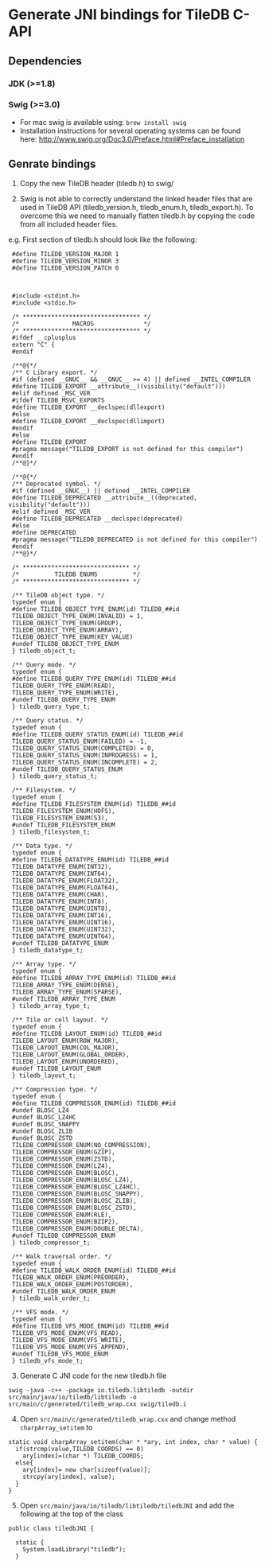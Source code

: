 # Generate JNI bindings for TileDB C-API

## Dependencies

### JDK (>=1.8)

### Swig (>=3.0)

* For mac swig is available using:
`brew install swig`
* Installation instructions for several operating systems can be found here:
http://www.swig.org/Doc3.0/Preface.html#Preface_installation


## Genrate bindings

1) Copy the new TileDB header (tiledb.h) to swig/

2) Swig is not able to correctly understand the linked header files that are used in TileDB API (tiledb_version.h, tiledb_enum.h, tiledb_export.h).
To overcome this we need to manually flatten tiledb.h by copying the code from all included header files.

e.g. First section of tiledb.h should look like the following:
```
 #define TILEDB_VERSION_MAJOR 1
 #define TILEDB_VERSION_MINOR 3
 #define TILEDB_VERSION_PATCH 0



 #include <stdint.h>
 #include <stdio.h>

 /* ********************************* */
 /*               MACROS              */
 /* ********************************* */
 #ifdef __cplusplus
 extern "C" {
 #endif

 /**@{*/
 /** C Library export. */
 #if (defined __GNUC__ && __GNUC__ >= 4) || defined __INTEL_COMPILER
 #define TILEDB_EXPORT __attribute__((visibility("default")))
 #elif defined _MSC_VER
 #ifdef TILEDB_MSVC_EXPORTS
 #define TILEDB_EXPORT __declspec(dllexport)
 #else
 #define TILEDB_EXPORT __declspec(dllimport)
 #endif
 #else
 #define TILEDB_EXPORT
 #pragma message("TILEDB_EXPORT is not defined for this compiler")
 #endif
 /**@}*/

 /**@{*/
 /** Deprecated symbol. */
 #if (defined __GNUC__) || defined __INTEL_COMPILER
 #define TILEDB_DEPRECATED __attribute__((deprecated, visibility("default")))
 #elif defined _MSC_VER
 #define TILEDB_DEPRECATED __declspec(deprecated)
 #else
 #define DEPRECATED
 #pragma message("TILEDB_DEPRECATED is not defined for this compiler")
 #endif
 /**@}*/

 /* ****************************** */
 /*          TILEDB ENUMS          */
 /* ****************************** */

 /** TileDB object type. */
 typedef enum {
 #define TILEDB_OBJECT_TYPE_ENUM(id) TILEDB_##id
 TILEDB_OBJECT_TYPE_ENUM(INVALID) = 1,
 TILEDB_OBJECT_TYPE_ENUM(GROUP),
 TILEDB_OBJECT_TYPE_ENUM(ARRAY),
 TILEDB_OBJECT_TYPE_ENUM(KEY_VALUE)
 #undef TILEDB_OBJECT_TYPE_ENUM
 } tiledb_object_t;

 /** Query mode. */
 typedef enum {
 #define TILEDB_QUERY_TYPE_ENUM(id) TILEDB_##id
 TILEDB_QUERY_TYPE_ENUM(READ),
 TILEDB_QUERY_TYPE_ENUM(WRITE),
 #undef TILEDB_QUERY_TYPE_ENUM
 } tiledb_query_type_t;

 /** Query status. */
 typedef enum {
 #define TILEDB_QUERY_STATUS_ENUM(id) TILEDB_##id
 TILEDB_QUERY_STATUS_ENUM(FAILED) = -1,
 TILEDB_QUERY_STATUS_ENUM(COMPLETED) = 0,
 TILEDB_QUERY_STATUS_ENUM(INPROGRESS) = 1,
 TILEDB_QUERY_STATUS_ENUM(INCOMPLETE) = 2,
 #undef TILEDB_QUERY_STATUS_ENUM
 } tiledb_query_status_t;

 /** Filesystem. */
 typedef enum {
 #define TILEDB_FILESYSTEM_ENUM(id) TILEDB_##id
 TILEDB_FILESYSTEM_ENUM(HDFS),
 TILEDB_FILESYSTEM_ENUM(S3),
 #undef TILEDB_FILESYSTEM_ENUM
 } tiledb_filesystem_t;

 /** Data type. */
 typedef enum {
 #define TILEDB_DATATYPE_ENUM(id) TILEDB_##id
 TILEDB_DATATYPE_ENUM(INT32),
 TILEDB_DATATYPE_ENUM(INT64),
 TILEDB_DATATYPE_ENUM(FLOAT32),
 TILEDB_DATATYPE_ENUM(FLOAT64),
 TILEDB_DATATYPE_ENUM(CHAR),
 TILEDB_DATATYPE_ENUM(INT8),
 TILEDB_DATATYPE_ENUM(UINT8),
 TILEDB_DATATYPE_ENUM(INT16),
 TILEDB_DATATYPE_ENUM(UINT16),
 TILEDB_DATATYPE_ENUM(UINT32),
 TILEDB_DATATYPE_ENUM(UINT64),
 #undef TILEDB_DATATYPE_ENUM
 } tiledb_datatype_t;

 /** Array type. */
 typedef enum {
 #define TILEDB_ARRAY_TYPE_ENUM(id) TILEDB_##id
 TILEDB_ARRAY_TYPE_ENUM(DENSE),
 TILEDB_ARRAY_TYPE_ENUM(SPARSE),
 #undef TILEDB_ARRAY_TYPE_ENUM
 } tiledb_array_type_t;

 /** Tile or cell layout. */
 typedef enum {
 #define TILEDB_LAYOUT_ENUM(id) TILEDB_##id
 TILEDB_LAYOUT_ENUM(ROW_MAJOR),
 TILEDB_LAYOUT_ENUM(COL_MAJOR),
 TILEDB_LAYOUT_ENUM(GLOBAL_ORDER),
 TILEDB_LAYOUT_ENUM(UNORDERED),
 #undef TILEDB_LAYOUT_ENUM
 } tiledb_layout_t;

 /** Compression type. */
 typedef enum {
 #define TILEDB_COMPRESSOR_ENUM(id) TILEDB_##id
 #undef BLOSC_LZ4
 #undef BLOSC_LZ4HC
 #undef BLOSC_SNAPPY
 #undef BLOSC_ZLIB
 #undef BLOSC_ZSTD
 TILEDB_COMPRESSOR_ENUM(NO_COMPRESSION),
 TILEDB_COMPRESSOR_ENUM(GZIP),
 TILEDB_COMPRESSOR_ENUM(ZSTD),
 TILEDB_COMPRESSOR_ENUM(LZ4),
 TILEDB_COMPRESSOR_ENUM(BLOSC),
 TILEDB_COMPRESSOR_ENUM(BLOSC_LZ4),
 TILEDB_COMPRESSOR_ENUM(BLOSC_LZ4HC),
 TILEDB_COMPRESSOR_ENUM(BLOSC_SNAPPY),
 TILEDB_COMPRESSOR_ENUM(BLOSC_ZLIB),
 TILEDB_COMPRESSOR_ENUM(BLOSC_ZSTD),
 TILEDB_COMPRESSOR_ENUM(RLE),
 TILEDB_COMPRESSOR_ENUM(BZIP2),
 TILEDB_COMPRESSOR_ENUM(DOUBLE_DELTA),
 #undef TILEDB_COMPRESSOR_ENUM
 } tiledb_compressor_t;

 /** Walk traversal order. */
 typedef enum {
 #define TILEDB_WALK_ORDER_ENUM(id) TILEDB_##id
 TILEDB_WALK_ORDER_ENUM(PREORDER),
 TILEDB_WALK_ORDER_ENUM(POSTORDER),
 #undef TILEDB_WALK_ORDER_ENUM
 } tiledb_walk_order_t;

 /** VFS mode. */
 typedef enum {
 #define TILEDB_VFS_MODE_ENUM(id) TILEDB_##id
 TILEDB_VFS_MODE_ENUM(VFS_READ),
 TILEDB_VFS_MODE_ENUM(VFS_WRITE),
 TILEDB_VFS_MODE_ENUM(VFS_APPEND),
 #undef TILEDB_VFS_MODE_ENUM
 } tiledb_vfs_mode_t;
```

3) Generate C JNI code for the new tiledb.h file

`swig -java -c++ -package io.tiledb.libtiledb -outdir src/main/java/io/tiledb/libtiledb -o src/main/c/generated/tiledb_wrap.cxx swig/tiledb.i`

4) Open `src/main/c/generated/tiledb_wrap.cxx` and change method `charpArray_setitem` to
```
static void charpArray_setitem(char * *ary, int index, char * value) {
  if(strcmp(value,TILEDB_COORDS) == 0)
    ary[index]=(char *) TILEDB_COORDS;
  else{
    ary[index]= new char[sizeof(value)];
    strcpy(ary[index], value);
  }
}
```

5) Open `src/main/java/io/tiledb/libtiledb/tiledbJNI` and add the following at the top of the class
```
public class tiledbJNI {

  static {
    System.loadLibrary("tiledb");
  }
```
